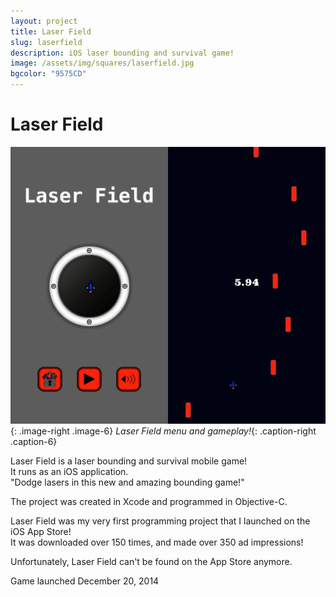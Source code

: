 ```yaml
---
layout: project
title: Laser Field
slug: laserfield
description: iOS laser bounding and survival game!
image: /assets/img/squares/laserfield.jpg
bgcolor: "9575CD"
---
```


# Laser Field

![Laser Field](/assets/img/laserfield1-min.jpg){: .image-right .image-6}
*Laser Field menu and gameplay!*{: .caption-right .caption-6}


Laser Field is a laser bounding and survival mobile game!  
It runs as an iOS application.  
"Dodge lasers in this new and amazing bounding game!"  

The project was created in Xcode and programmed in Objective-C.  

Laser Field was my very first programming project that I launched on the iOS App Store!  
It was downloaded over 150 times, and made over 350 ad impressions!  

Unfortunately, Laser Field can't be found on the App Store anymore.  


Game launched December 20, 2014